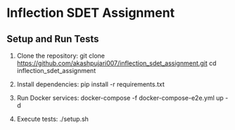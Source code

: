 # Inflection SDET Assignment

## **Setup and Run Tests**
1. Clone the repository:
git clone https://github.com/akashpujari007/inflection_sdet_assignment.git
cd inflection_sdet_assignment

2. Install dependencies:
pip install -r requirements.txt

3. Run Docker services:
docker-compose -f docker-compose-e2e.yml up -d

4. Execute tests:
./setup.sh
